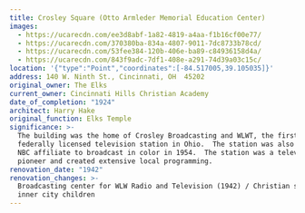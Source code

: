 ```yaml
---
title: Crosley Square (Otto Armleder Memorial Education Center)
images:
  - https://ucarecdn.com/ee3d8abf-1a82-4819-a4aa-f1b16cf00e77/
  - https://ucarecdn.com/370380ba-834a-4807-9011-7dc8733b78cd/
  - https://ucarecdn.com/53fee384-120b-406e-ba89-c84936158d4a/
  - https://ucarecdn.com/843f9adc-7df1-408e-a291-74d39a03c15c/
location: '{"type":"Point","coordinates":[-84.517005,39.105035]}'
address: 140 W. Ninth St., Cincinnati, OH  45202
original_owner: The Elks
current_owner: Cincinnati Hills Christian Academy
date_of_completion: "1924"
architect: Harry Hake
original_function: Elks Temple
significance: >-
  The building was the home of Crosley Broadcasting and WLWT, the first
  federally licensed television station in Ohio.  The station was also the first
  NBC affiliate to broadcast in color in 1954.  The station was a television
  pioneer and created extensive local programming.
renovation_date: "1942"
renovation_changes: >-
  Broadcasting center for WLW Radio and Television (1942) / Christian school for
  inner city children
---
```


